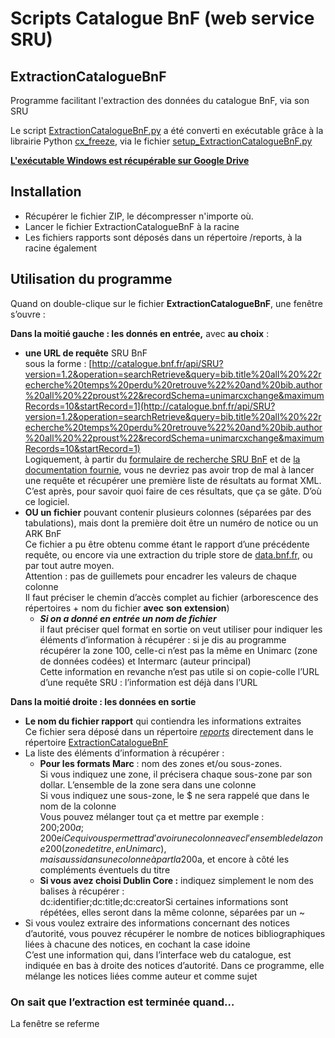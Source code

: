 Scripts Catalogue BnF (web service SRU)
==

ExtractionCatalogueBnF
--
Programme facilitant l'extraction des données du catalogue BnF, via son SRU

Le script [ExtractionCatalogueBnF.py](ExtractionCatalogueBnF.py) a été converti en exécutable grâce à la librairie Python [cx_freeze](https://anthony-tuininga.github.io/cx_Freeze/), via le fichier [setup_ExtractionCatalogueBnF.py](setup_ExtractionCatalogueBnF.py)

**[L'exécutable Windows est récupérable sur Google Drive](https://drive.google.com/open?id=0B_SuYb5EUx7QRHJya25zOERLZWc)**

## Installation

*   Récupérer le fichier ZIP, le décompresser n'importe où.
*   Lancer le fichier ExtractionCatalogueBnF à la racine
*   Les fichiers rapports sont déposés dans un répertoire /reports, à la racine également

## Utilisation du programme

Quand on double-clique sur le fichier **ExtractionCatalogueBnF**, une fenêtre s’ouvre :


**Dans la moitié gauche : les donnés en entrée,** avec **au choix** :

*   **une URL de requête** SRU BnF  
    sous la forme : [http://catalogue.bnf.fr/api/SRU?version=1.2&operation=searchRetrieve&query=bib.title%20all%20%22recherche%20temps%20perdu%20retrouve%22%20and%20bib.author%20all%20%22proust%22&recordSchema=unimarcxchange&maximumRecords=10&startRecord=1](http://catalogue.bnf.fr/api/SRU?version=1.2&operation=searchRetrieve&query=bib.title%20all%20%22recherche%20temps%20perdu%20retrouve%22%20and%20bib.author%20all%20%22proust%22&recordSchema=unimarcxchange&maximumRecords=10&startRecord=1)  
    Logiquement, à partir du [formulaire de recherche SRU BnF](http://catalogue.bnf.fr/api) et de [la documentation fournie](http://www.bnf.fr/fr/professionnels/recuperation_donnees_bnf_boite_outils/a.service_SRU.html), vous ne devriez pas avoir trop de mal à lancer une requête et récupérer une première liste de résultats au format XML. C’est après, pour savoir quoi faire de ces résultats, que ça se gâte. D’où ce logiciel.
*   **OU un fichier** pouvant contenir plusieurs colonnes (séparées par des tabulations), mais dont la première doit être un numéro de notice ou un ARK BnF  
    Ce fichier a pu être obtenu comme étant le rapport d’une précédente requête, ou encore via une extraction du triple store de [data.bnf.fr](http://data.bnf.fr), ou par tout autre moyen.  
    Attention : pas de guillemets pour encadrer les valeurs de chaque colonne  
    Il faut préciser le chemin d’accès complet au fichier (arborescence des répertoires + nom du fichier **avec** **son** **extension**)
    *   **_Si on a donné en entrée un nom de fichier_**  
        il faut préciser quel format en sortie on veut utiliser pour indiquer les éléments d’information à récupérer : si je dis au programme récupérer la zone 100, celle-ci n’est pas la même en Unimarc (zone de données codées) et Intermarc (auteur principal)  
        Cette information en revanche n’est pas utile si on copie-colle l’URL d’une requête SRU : l’information est déjà dans l’URL

**Dans la moitié droite : les données en sortie**


*   **Le nom du fichier rapport** qui contiendra les informations extraites  
    Ce fichier sera déposé dans un répertoire <span style="text-decoration:underline;">_reports_</span> directement dans le répertoire <span style="text-decoration:underline;">ExtractionCatalogueBnF</span>
*   La liste des éléments d’information à récupérer :
    *   **Pour les formats Marc** : nom des zones et/ou sous-zones.  
        Si vous indiquez une zone, il précisera chaque sous-zone par son dollar. L’ensemble de la zone sera dans une colonne  
        Si vous indiquez une sous-zone, le $ ne sera rappelé que dans le nom de la colonne  
        Vous pouvez mélanger tout ça et mettre par exemple :  
        200;200$a;200$e$i  
        Ce qui vous permettra d’avoir une colonne avec l’ensemble de la zone 200 (zone de titre, en Unimarc), mais aussi dans une colonne à part la 200$a, et encore à côté les compléments éventuels du titre
    *   **Si vous avez choisi Dublin Core :** indiquez simplement le nom des balises à récupérer :  
        dc:identifier;dc:title;dc:creatorSi certaines informations sont répétées, elles seront dans la même colonne, séparées par un ~
*   Si vous voulez extraire des informations concernant des notices d’autorité, vous pouvez récupérer le nombre de notices bibliographiques liées à chacune des notices, en cochant la case idoine  
    C’est une information qui, dans l’interface web du catalogue, est indiquée en bas à droite des notices d’autorité. Dans ce programme, elle mélange les notices liées comme auteur et comme sujet  
    
### On sait que l’extraction est terminée quand…

La fenêtre se referme
